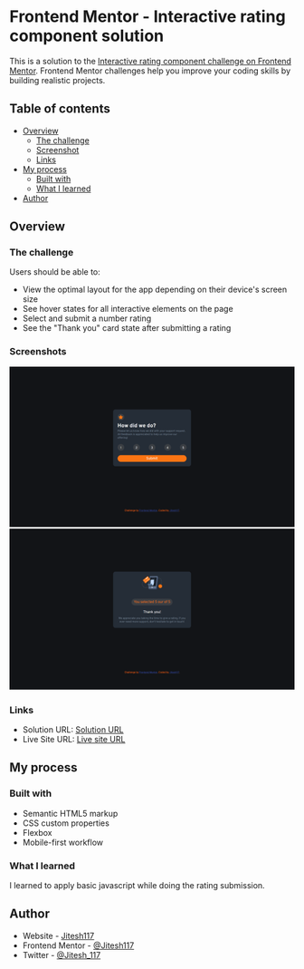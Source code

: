 # Frontend Mentor - Interactive rating component solution

This is a solution to the [Interactive rating component challenge on Frontend Mentor](https://www.frontendmentor.io/challenges/interactive-rating-component-koxpeBUmI). Frontend Mentor challenges help you improve your coding skills by building realistic projects. 

## Table of contents

- [Overview](#overview)
  - [The challenge](#the-challenge)
  - [Screenshot](#screenshot)
  - [Links](#links)
- [My process](#my-process)
  - [Built with](#built-with)
  - [What I learned](#what-i-learned)
- [Author](#author)

## Overview

### The challenge

Users should be able to:

- View the optimal layout for the app depending on their device's screen size
- See hover states for all interactive elements on the page
- Select and submit a number rating
- See the "Thank you" card state after submitting a rating

### Screenshots

![rating page](./images/screenrating.png)
![thank you page](./images/screenthank.png)


### Links

- Solution URL: [Solution URL](https://your-solution-url.com)
- Live Site URL: [Live site URL](https://my-project-green-zeta.vercel.app/)

## My process

### Built with

- Semantic HTML5 markup
- CSS custom properties
- Flexbox
- Mobile-first workflow


### What I learned

I learned to apply basic javascript while doing the rating submission. 

## Author

- Website - [Jitesh117](https://my-project-green-zeta.vercel.app/)
- Frontend Mentor - [@Jitesh117](https://www.frontendmentor.io/profile/yourusername)
- Twitter - [@Jitesh_117](https://www.twitter.com/yourusername)


